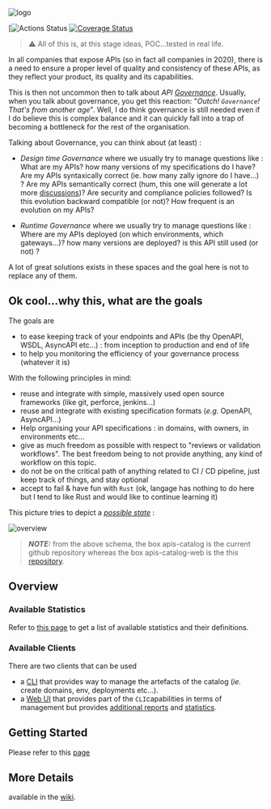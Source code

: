 ![logo](https://raw.githubusercontent.com/wiki/omallassi/apis-catalog/assets/logo.png)

[![Actions Status](https://github.com/omallassi/apis-catalog/actions/workflows/rust.yml/badge.svg) [![Coverage Status](https://coveralls.io/repos/github/omallassi/apis-catalog/badge.svg)](https://coveralls.io/github/omallassi/apis-catalog)


> :warning: All of this is, at this stage ideas, POC...tested in real life. 

In all companies that expose APIs (so in fact all companies in 2020), there is a need to ensure a proper level of quality and consistency of these APIs, as they reflect your product, its quality and its capabilities.

This is then not uncommon then to talk about *API [Governance](#about-governance)*. Usually, when you talk about governance, you get this reaction: "_Outch! `Governance`! That's from another age_". Well, I do think governance is still needed even if I do believe this is complex balance and it can quickly fall into a trap of becoming a bottleneck for the rest of the organisation.

Talking about Governance, you can think about (at least) :

* _Design time Governance_ where we usually try to manage questions like : What are my APIs? how many versions of my specifications do I have? Are my APIs syntaxically correct (ie. how many zally ignore do I have...) ? Are my APIs semantically correct (hum, this one will generate a lot more [discussions](#about-governance))? Are security and compliance policies followed? Is this evolution backward compatible (or not)? How frequent is an evolution on my APIs?

* _Runtime Governance_ where we usually try to manage questions like : Where are my APIs deployed (on which environments, which gateways...)? how many versions are deployed? is this API still used (or not) ?

A lot of great solutions exists in these spaces and the goal here is not to replace any of them. 

## Ok cool...why this, what are the goals

The goals are 

* to ease keeping track of your endpoints and APIs (be thy OpenAPI, WSDL, AsyncAPI etc...) : from inception to production and end of life
* to help you monitoring the efficiency of your governance process (whatever it is)

With the following principles in mind: 

* reuse and integrate with simple, massively used open source frameworks (like git, perforce, jenkins...)
* reuse and integrate with existing specification formats (_e.g._ OpenAPI, AsyncAPI...)
* Help organising your API specifications : in domains, with owners, in environments etc...
* give as much freedom as possible with respect to "reviews or validation workflows". The best freedom being to not provide anything, any kind of workflow on this topic. 
* do not be on the critical path of anything related to CI / CD pipeline, just keep track of things, and stay optional
* accept to fail & have fun with `Rust` (ok, langage has nothing to do here but I tend to like Rust and would like to continue learning it)

This picture tries to depict a [_possible state_](https://github.com/omallassi/apis-catalog/wiki/overview) : 

![overview](https://raw.githubusercontent.com/wiki/omallassi/apis-catalog/assets/287a566176d137e603a1305388877384.png)

> **_NOTE:_**  from the above schema, the box apis-catalog is the current github repository whereas the box apis-catalog-web is the this [repository](https://github.com/omallassi/apis-catalog-web).

## Overview 
### Available Statistics

Refer to [this page](https://github.com/omallassi/apis-catalog/wiki/stats-overview) to get a list of available statistics and their definitions. 

### Available Clients

There are two clients that can be used

* a [CLI](https://github.com/omallassi/apis-catalog/wiki/CLI-overview) that provides way to manage the artefacts of the catalog (_ie._ create domains, env, deployments etc...).
* a [Web UI](https://github.com/omallassi/apis-catalog/wiki/Web-UI-Overview) that provides part of the `CLI`capabilities in terms of management but provides [additional reports](https://github.com/omallassi/apis-catalog-web) and [statistics](https://github.com/omallassi/apis-catalog/wiki/stats-overview).

## Getting Started

Please refer to this [page](https://github.com/omallassi/apis-catalog/wiki/installation)

## More Details
available in the [wiki](https://github.com/omallassi/apis-catalog/wiki).
